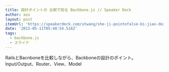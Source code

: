 ```yaml
---
title: 設計ポイントの 比較で知る Backbone.js // Speaker Deck
author: azu
layout: post
itemUrl: 'https://speakerdeck.com/utwang/she-ji-pointofalse-bi-jiao-dezhi-ru-backbone-dot-js'
date: '2013-05-11T05:48:54.516Z'
tags:
  - backbone.js
  - スライド
---
```

RailsとBacnboneを比較しながら、Backboneの設計のポイント。
Input/Output、Router、View、Model
